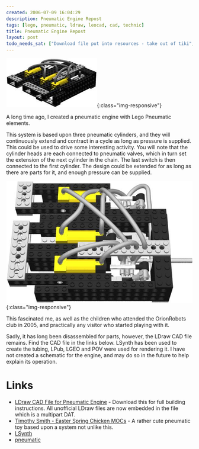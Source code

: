 ```yaml
---
created: 2006-07-09 16:04:29
description: Pneumatic Engine Repost
tags: [lego, pneumatic, ldraw, leocad, cad, technic]
title: Pneumatic Engine Repost
layout: post
todo_needs_sat: ["Download file put into resources - take out of tiki", "tiki image refs"]
---
```

![The pneumatic engine](/galleries/2006-07-09-pneumatic-engine-repost/PNEUMATICENGINE.jpg){:class="img-responsive"}

A long time ago, I created a pneumatic engine with Lego Pneumatic elements.

This system is based upon three pneumatic cylinders, and they will continuously extend and contract in a cycle as long as pressure is supplied. This could be used to drive some interesting activity. You will note that the cylinder heads are each connected to pneumatic valves, which in turn set the extension of the next cylinder in the chain. The last switch is then connected to the first cylinder. The design could be extended for as long as there are parts for it, and enough pressure can be supplied.

![Pneumatic Engine with tubing](/galleries/2006-07-09-pneumatic-engine-repost/PneumaticEngineLSynth.jpg){:class="img-responsive"}

This fascinated me, as well as the children who attended the OrionRobots club in 2005, and practically any visitor who started playing with it.

Sadly, it has long been disassembled for parts, however, the LDraw CAD file remains. Find the CAD file in the links below. LSynth has been used to create the tubing, LPub, LGEO and POV were used for rendering it. I have not created a schematic for the engine, and may do so in the future to help explain its operation.

# Links

* [LDraw CAD File for Pneumatic Engine](http://orionrobots.co.uk/tiki-download_file.php?fileId=5) - Download this for full building instructions. All unofficial LDraw files are now embedded in the file which is a multipart DAT.
* [Timothy Smith - Easter Spring Chicken MOCs](http://www.maj.com/cgi-bin/gallery.cgi?f=109611) - A rather cute pneumatic toy based upon a system not unlike this.
* [LSynth](/wiki/lsynth "LSynth")
* [pneumatic](/wiki/pneumatic.html "Use of air to operate and power actuators")